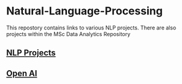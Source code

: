# Natural-Language-Processing

This repostory contains links to various NLP projects. There are also projects within the MSc Data Analytics Repository

## [NLP Projects](https://github.com/Auckland68/NLPModels)

## [Open AI](https://github.com/Auckland68/OpenAIProjects)
